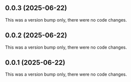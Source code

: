 ## 0.0.3 (2025-06-22)

This was a version bump only, there were no code changes.

## 0.0.2 (2025-06-22)

This was a version bump only, there were no code changes.

## 0.0.1 (2025-06-22)

This was a version bump only, there were no code changes.